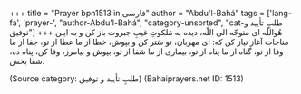 +++
title = "Prayer bpn1513 in فارسی"
author = "Abdu'l-Bahá"
tags = ['lang-fa', 'prayer-', "author-Abdu'l-Bahá", "category-unsorted", "cat-طلبِ تأييد و توفيق"]
+++
هُواللّه
ای متوجّه الی اللّه، ديده به مَلکوتِ غيبِ جبروت باز کن و به ايـن مناجات آغاز نياز کن که: ای مهربان، تو سَتر کن و بپوش، خطا از ما عطا از تو، جفا از ما وفا از تو، گناه از ما پناه از تو، بيماری از ما شفا از تو، بپوش و بيامرز، وفا کن، پناه ده، شفا بخش.

(Source category: طلبِ تأييد و توفيق)
(Bahaiprayers.net ID: 1513)
